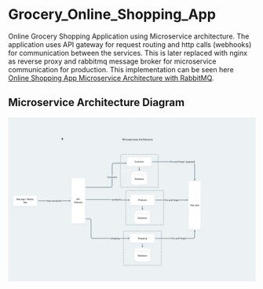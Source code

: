 # Grocery_Online_Shopping_App
Online Grocery Shopping Application using Microservice architecture. The application uses API gateway for request routing and http calls (webhooks) for communication between the services. This is later replaced with nginx as reverse proxy and rabbitmq message broker for microservice communication for production. This implementation can be seen here [Online Shopping App Microservice Architecture with RabbitMQ](https://github.com/eliasonic/online_shopping_microservice_rabbitmq).

## Microservice Architecture Diagram
![Alt text](./microservice_architecture.png?raw=true "Microservice Architecture Diagram")